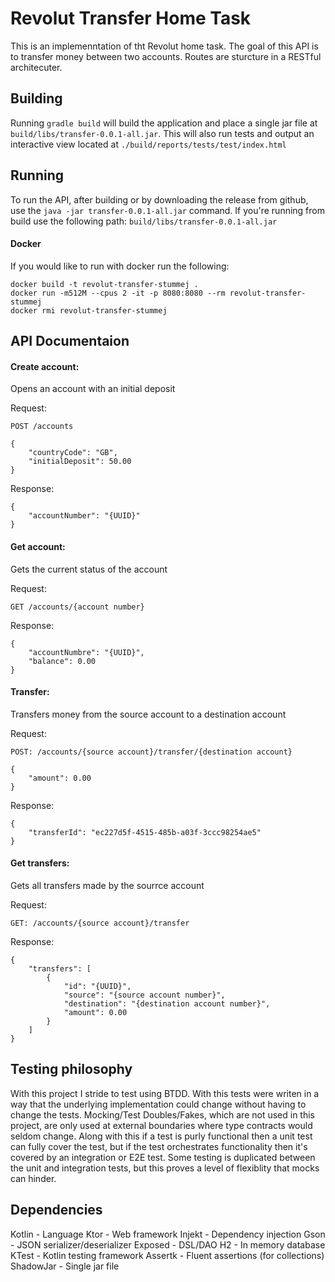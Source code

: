 # Revolut Transfer Home Task
This is an implemenntation of tht Revolut home task.  The goal of this API is to transfer money between two accounts.  Routes are sturcture in a RESTful architecuter.

## Building
Running `gradle build` will build the application and place a single jar file at `build/libs/transfer-0.0.1-all.jar`.  This will also run tests and output an interactive view located at `./build/reports/tests/test/index.html`

## Running
To run the API, after building or by downloading the release from github, use the `java -jar transfer-0.0.1-all.jar` command.  If you're running from build use the following path: `build/libs/transfer-0.0.1-all.jar`

#### Docker
If you would like to run with docker run the following:
```shell
docker build -t revolut-transfer-stummej .
docker run -m512M --cpus 2 -it -p 8080:8080 --rm revolut-transfer-stummej
docker rmi revolut-transfer-stummej
```

## API Documentaion
#### Create account: 
Opens an account with an initial deposit

Request:
```
POST /accounts

{
    "countryCode": "GB",
    "initialDeposit": 50.00
}
```

Response:
```
{
    "accountNumber": "{UUID}"
}
```

#### Get account:
Gets the current status of the account

Request:
```
GET /accounts/{account number}
```

Response:
```
{
    "accountNumbre": "{UUID}",
    "balance": 0.00
}
```

#### Transfer:
Transfers money from the source account to a destination account

Request:
```
POST: /accounts/{source account}/transfer/{destination account}

{
    "amount": 0.00
}
```

Response:
```
{
    "transferId": "ec227d5f-4515-485b-a03f-3ccc98254ae5"
}
```

#### Get transfers:
Gets all transfers made by the sourrce account

Request:
```
GET: /accounts/{source account}/transfer
```

Response:
```
{
    "transfers": [
        {
            "id": "{UUID}",
            "source": "{source account number}",
            "destination": "{destination account number}",
            "amount": 0.00
        }
    ]
}
```

## Testing philosophy
With this project I stride to test using BTDD.  With this tests were writen in a way that the underlying implementation could change without having to change the tests.  Mocking/Test Doubles/Fakes, which are not used in this project, are only used at external boundaries where type contracts would seldom change.  Along with this if a test is purly functional then a unit test can fully cover the test, but if the test orchestrates functionality then it's covered by an integration or E2E test.  Some testing is duplicated between the unit and integration tests, but this proves a level of flexiblity that mocks can hinder.

## Dependencies
Kotlin - Language
Ktor - Web framework
Injekt - Dependency injection
Gson - JSON serializer/deserializer
Exposed - DSL/DAO
H2 - In memory database
KTest - Kotlin testing framework
Assertk - Fluent assertions (for collections)
ShadowJar - Single jar file
